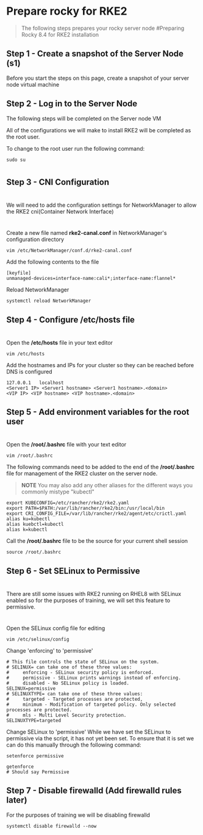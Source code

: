# Prepare rocky for RKE2
> The following steps prepares your rocky server node
#Preparing Rocky 8.4 for RKE2 installation

## Step 1 - Create a snapshot of the Server Node (s1)

Before you start the steps on this page, create a snapshot of your server node virtual machine

## Step 2 - Log in to the Server Node

The following steps will be completed on the Server node VM

All of the configurations we will make to install RKE2 will be completed as the root user.

To change to the root user run the following command:

```shell
sudo su
```

#

## Step 3 - CNI Configuration

#

We will need to add the configuration settings for NetworkManager to allow the RKE2 cni(Container Network Interface)

#

Create a new file named **rke2-canal.conf** in NetworkManager's configuration directory

```shell
vim /etc/NetworkManager/conf.d/rke2-canal.conf
```

Add the following contents to the file

```shell
[keyfile]
unmanaged-devices=interface-name:cali*;interface-name:flannel*
```

Reload NetworkManager

```shell
systemctl reload NetworkManager
```

## Step 4 - Configure **/etc/hosts** file

#

Open the **/etc/hosts** file in your text editor

```shell
vim /etc/hosts
```

Add the hostnames and IPs for your cluster so they can be reached before DNS is configured

```shell
127.0.0.1   localhost
<Server1 IP> <Server1 hostname> <Server1 hostname>.<domain>
<VIP IP> <VIP hostname> <VIP hostname>.<domain>
```

## Step 5 - Add environment variables for the root user

#

Open the **/root/.bashrc** file with your text editor

```shell
vim /root/.bashrc
```

The following commands need to be added to the end of the **/root/.bashrc** file for management of the RKE2 cluster on the server node.

> **NOTE** You may also add any other aliases for the different ways you commonly mistype "kubectl"

```shell
export KUBECONFIG=/etc/rancher/rke2/rke2.yaml
export PATH=$PATH:/var/lib/rancher/rke2/bin:/usr/local/bin
export CRI_CONFIG_FILE=/var/lib/rancher/rke2/agent/etc/crictl.yaml
alias ku=kubectl
alias kuebctl=kubectl
alias k=kubectl
```

Call the **/root/.bashrc** file to be the source for your current shell session

```shell
source /root/.bashrc
```

## Step 6 - Set SELinux to Permissive

#

There are still some issues with RKE2 running on RHEL8 with SELinux enabled so for the purposes of training, we will set this feature to permissive.

#

Open the SELinux config file for editing

```shell
vim /etc/selinux/config
```

Change 'enforcing' to 'permissive'

```shell
# This file controls the state of SELinux on the system.
# SELINUX= can take one of these three values:
#     enforcing - SELinux security policy is enforced.
#     permissive - SELinux prints warnings instead of enforcing.
#     disabled - No SELinux policy is loaded.
SELINUX=permissive
# SELINUXTYPE= can take one of these three values:
#     targeted - Targeted processes are protected,
#     minimum - Modification of targeted policy. Only selected processes are protected. 
#     mls - Multi Level Security protection.
SELINUXTYPE=targeted
```

Change SELinux to 'permissive'
While we have set the SELinux to permissive via the script, it has not yet been set. To ensure that it is set we can do this manually through the following command:

```shell
setenforce permissive

getenforce
# Should say Permissive
```

## Step 7 - Disable firewalld (Add firewalld rules later)

For the purposes of training we will be disabling firewalld

```shell
systemctl disable firewalld --now
```
